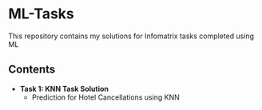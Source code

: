 # ML-Tasks

This repository contains my solutions for Infomatrix tasks completed using ML

## Contents

- **Task 1: KNN Task Solution**
  - Prediction for Hotel Cancellations using KNN 
